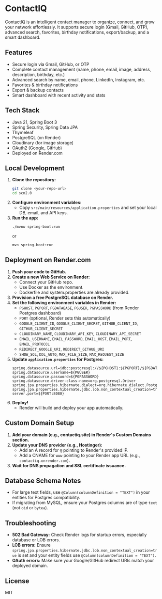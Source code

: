 # ContactIQ

ContactIQ is an intelligent contact manager to organize, connect, and grow your network effortlessly. It supports secure login (Gmail, GitHub, OTP), advanced search, favorites, birthday notifications, export/backup, and a smart dashboard.

## Features
- Secure login via Gmail, GitHub, or OTP
- Complete contact management (name, phone, email, image, address, description, birthday, etc.)
- Advanced search by name, email, phone, LinkedIn, Instagram, etc.
- Favorites & birthday notifications
- Export & backup contacts
- Smart dashboard with recent activity and stats

## Tech Stack
- Java 21, Spring Boot 3
- Spring Security, Spring Data JPA
- Thymeleaf
- PostgreSQL (on Render)
- Cloudinary (for image storage)
- OAuth2 (Google, GitHub)
- Deployed on Render.com

## Local Development

1. **Clone the repository:**
   ```bash
   git clone <your-repo-url>
   cd scm2.0
   ```
2. **Configure environment variables:**
   - Copy `src/main/resources/application.properties` and set your local DB, email, and API keys.
3. **Run the app:**
   ```bash
   ./mvnw spring-boot:run
   ```
   or
   ```bash
   mvn spring-boot:run
   ```

## Deployment on Render.com

1. **Push your code to GitHub.**
2. **Create a new Web Service on Render:**
   - Connect your GitHub repo.
   - Use Docker as the environment.
   - Dockerfile and system.properties are already provided.
3. **Provision a free PostgreSQL database on Render.**
4. **Set the following environment variables in Render:**
   - `PGHOST`, `PGPORT`, `PGDATABASE`, `PGUSER`, `PGPASSWORD` (from Render Postgres dashboard)
   - `PORT` (optional, Render sets this automatically)
   - `GOOGLE_CLIENT_ID`, `GOOGLE_CLIENT_SECRET`, `GITHUB_CLIENT_ID`, `GITHUB_CLIENT_SECRET`
   - `CLOUDINARY_NAME`, `CLOUDINARY_API_KEY`, `CLOUDINARY_API_SECRET`
   - `EMAIL_USERNAME`, `EMAIL_PASSWORD`, `EMAIL_HOST`, `EMAIL_PORT`, `EMAIL_PROTOCOL`
   - `REDIRECT_GOOGLE_URI`, `REDIRECT_GITHUB_URI`
   - `SHOW_SQL`, `DDL_AUTO`, `MAX_FILE_SIZE`, `MAX_REQUEST_SIZE`
5. **Update `application.properties` for Postgres:**
   ```properties
   spring.datasource.url=jdbc:postgresql://${PGHOST}:${PGPORT}/${PGDATABASE}
   spring.datasource.username=${PGUSER}
   spring.datasource.password=${PGPASSWORD}
   spring.datasource.driver-class-name=org.postgresql.Driver
   spring.jpa.properties.hibernate.dialect=org.hibernate.dialect.PostgreSQLDialect
   spring.jpa.properties.hibernate.jdbc.lob.non_contextual_creation=true
   server.port=${PORT:8080}
   ```
6. **Deploy!**
   - Render will build and deploy your app automatically.

## Custom Domain Setup

1. **Add your domain (e.g., contactiq.site) in Render's Custom Domains section.**
2. **Update your DNS provider (e.g., Hostinger):**
   - Add an A record for `@` pointing to Render's provided IP.
   - Add a CNAME for `www` pointing to your Render app URL (e.g., `contactiq.onrender.com`).
3. **Wait for DNS propagation and SSL certificate issuance.**

## Database Schema Notes
- For large text fields, use `@Column(columnDefinition = "TEXT")` in your entities for Postgres compatibility.
- If migrating from MySQL, ensure your Postgres columns are of type `text` (not `oid` or `bytea`).

## Troubleshooting
- **502 Bad Gateway:** Check Render logs for startup errors, especially database or LOB errors.
- **LOB errors:** Ensure `spring.jpa.properties.hibernate.jdbc.lob.non_contextual_creation=true` is set and your entity fields use `@Column(columnDefinition = "TEXT")`.
- **OAuth errors:** Make sure your Google/GitHub redirect URIs match your deployed domain.

## License
MIT 
